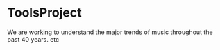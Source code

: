 # ToolsProject

We are working to understand the major trends of music throughout the past 40 years. 
etc
